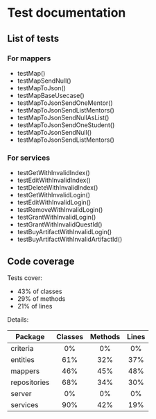 # Test documentation #

## List of tests ##

### For mappers ###

* testMap()
* testMapSendNull()
* testMapToJson()
* testMapBaseUsecase()
* testMapToJsonSendOneMentor()
* testMapToJsonSendListMentors()
* testMapToJsonSendNullAsList()
* testMapToJsonSendOneStudent()
* testMapToJsonSendNull()
* testMapToJsonSendListMentors()

### For services ###

* testGetWithInvalidIndex()
* testEditWithInvalidIndex()
* testDeleteWithInvalidIndex()
* testGetWithInvalidLogin()
* testEditWithInvalidLogin()
* testRemoveWithInvalidLogin()
* testGrantWithInvalidLogin()
* testGrantWithInvalidQuestId()
* testBuyArtifactWithInvalidLogin()
* testBuyArtifactWithInvalidArtifactId()

## Code coverage ##

Tests cover:

* 43% of classes
* 29% of methods
* 21% of lines

Details:

| Package       | Classes       | Methods | Lines |
| ------------- |:-------------:|:-------:|:-------:
| criteria      | 0%            | 0%      | 0%
| entities      | 61%           | 32%     | 37%
| mappers       | 46%           | 45%     | 48%
| repositories  | 68%           | 34%     | 30%
| server        | 0%            | 0%      | 0%
| services      | 90%           | 42%     | 19%